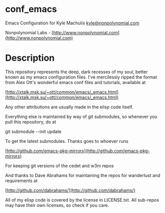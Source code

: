 conf_emacs 
==========

Emacs Configuration for Kyle Machulis <kyle@nonpolynomial.com>

Nonpolynomial Labs - [http://www.nonpolynomial.com](http://www.nonpolynomial.com)

Description
===========

This repository represents the deep, dark recesses of my soul, better known as my emacs configuration files. I've mercilessly ripped the format from Alex Ott's wonderful emacs conf files and tutorials, available at

[http://xtalk.msk.su/~ott/common/emacs/_emacs.html](http://xtalk.msk.su/~ott/common/emacs/_emacs.html)

Any other attributions are usually made in the elisp code itself. 

Everything else is maintained by way of git submodules, so whenever you pull this repository, do at

git submodule --init update

To get the latest submodules. Thanks goes to whoever runs

[http://github.com/emacs-pkg-mirrors](http://github.com/emacs-pkg-mirrors)

For keeping git versions of the cedet and w3m repos

And thanks to Dave Abrahams for maintaining the repos for wanderlust and requirements at 

[http://github.com/dabrahams/](http://github.com/dabrahams/)

All of my elisp code is covered by the license in LICENSE.txt. All sub-repos may have their own licenses, so check if you care.
